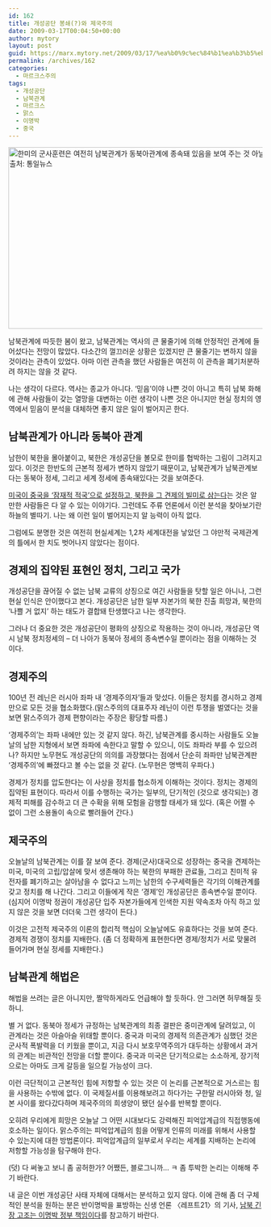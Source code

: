 ```yaml
---
id: 162
title: 개성공단 봉쇄(?)와 제국주의
date: 2009-03-17T00:04:50+00:00
author: mytory
layout: post
guid: https://marx.mytory.net/2009/03/17/%ea%b0%9c%ec%84%b1%ea%b3%b5%eb%8b%a8-%eb%b4%89%ec%87%84%ec%99%80-%ec%a0%9c%ea%b5%ad%ec%a3%bc%ec%9d%98/
permalink: /archives/162
categories:
  - 마르크스주의
tags:
  - 개성공단
  - 남북관계
  - 마르크스
  - 맑스
  - 이명박
  - 중국
---
```

<img src="https://marx.mytory.net/wp-content/uploads/1/cfile21.uf.2065EA0F49BEE7A02EB134.jpg" class="aligncenter" width="540" height="360" alt="한미의 군사훈련은 여전히 남북관계가 동북아관계에 종속돼 있음을 보여 주는 것 아닐까? 출처: 통일뉴스" title="한미의 군사훈련은 여전히 남북관계가 동북아관계에 종속돼 있음을 보여 주는 것 아닐까? 출처: 통일뉴스" filename="1236874911-left001-p05.jpg" filemime="image/jpeg" />

남북관계에 따듯한 봄이 왔고, 남북관계는 역사의 큰 물줄기에 의해 안정적인 관계에 들어섰다는 전망이 많았다. 다소간의 껄끄러운 상황은 있겠지만 큰 물줄기는 변하지 않을 것이라는 관측이 있었다. 아마 이런 관측을 했던 사람들은 여전히 이 관측을 폐기처분하려 하지는 않을 것 같다.

나는 생각이 다르다. 역사는 종교가 아니다. ‘믿음’이야 나쁜 것이 아니고 특히 남북 화해에 관해 사람들이 갖는 열망을 대변하는 이런 생각이 나쁜 것은 아니지만 현실 정치의 영역에서 믿음이 분석을 대체하면 좋지 않은 일이 벌어지곤 한다.

## 남북관계가 아니라 동북아 관계

남한이 북한을 몰아붙이고, 북한은 개성공단을 볼모로 한미를 협박하는 그림이 그려지고 있다. 이것은 한반도의 근본적 정세가 변하지 않았기 때문이고, 남북관계가 남북관계보다는 동북아 정세, 그리고 세계 정세에 종속돼있다는 것을 보여준다.

<a href="http://wspaper.org/article/4684" title="김하영, 미국은 왜 북한을 악마로 만들어 왔는가?" target="_blank">미국이 중국을 ‘잠재적 적국’으로 설정하고, 북한을 그 견제의 빌미로 삼는다</a>는 것은 알만한 사람들은 다 알 수 있는 이야기다. 그런데도 주류 언론에서 이런 분석을 찾아보기란 하늘의 별따기. 나는 왜 이런 일이 벌어지는지 알 능력이 아직 없다.

그럼에도 분명한 것은 여전히 현실세계는 1,2차 세계대전을 낳았던 그 야만적 국제관계의 틀에서 한 치도 벗어나지 않았다는 점이다.

## 경제의 집약된 표현인 정치, 그리고 국가

개성공단을 끊어질 수 없는 남북 교류의 상징으로 여긴 사람들을 탓할 일은 아니나, 그런 현실 인식은 안이했다고 본다. 개성공단은 남한 일부 자본가의 북한 진출 희망과, 북한의 ‘나쁠 거 없지’ 하는 태도가 결합돼 탄생했다고 나는 생각한다.

그러나 더 중요한 것은 개성공단이 평화의 상징으로 작용하는 것이 아니라, 개성공단 역시 남북 정치정세의 &#8211; 더 나아가 동북아 정세의 종속변수일 뿐이라는 점을 이해하는 것이다.

## 경제주의

100년 전 레닌은 러시아 좌파 내 ‘경제주의자’들과 맞섰다. 이들은 정치를 경시하고 경제만으로 모든 것을 협소화했다.(맑스주의의 대표주자 레닌이 이런 투쟁을 벌였다는 것을 보면 맑스주의가 경제 편향이라는 주장은 황당할 따름.)

‘경제주의’는 좌파 내에만 있는 것 같지 않다. 하긴, 남북관계를 중시하는 사람들도 오늘날의 남한 지형에서 보면 좌파에 속한다고 말할 수 있으니, 이도 좌파라 부를 수 있으려나? 하지만 노무현도 개성공단의 의의를 과장했다는 점에서 단순히 좌파만 남북관계판 ‘경제주의’에 빠졌다고 볼 수는 없을 것 같다. (노무현은 명백히 우파다.)

경제가 정치를 압도한다는 이 사상을 정치를 협소하게 이해하는 것이다. 정치는 경제의 집약된 표현이다. 따라서 이를 수행하는 국가는 일부의, 단기적인 (것으로 생각되는) 경제적 피해를 감수하고 더 큰 수확을 위해 모험을 감행할 태세가 돼 있다. (혹은 어쩔 수 없이 그런 소용돌이 속으로 빨려들어 간다.)

## 제국주의

오늘날의 남북관계는 이를 잘 보여 준다. 경제(군사)대국으로 성장하는 중국을 견제하는 미국, 미국의 고립/압살에 맞서 생존해야 하는 북한의 부패한 관료들, 그리고 친미적 유전자를 폐기하고는 살아남을 수 없다고 느끼는 남한의 수구세력들은 각기의 이해관계를 갖고 정치를 해 나간다. 그리고 이들에게 작은 ‘경제’인 개성공단은 종속변수일 뿐이다.(심지어 이명박 정권이 개성공단 입주 자본가들에게 인색한 지원 약속조차 아직 하고 있지 않은 것을 보면 더더욱 그런 생각이 든다.)

이것은 고전적 제국주의 이론의 합리적 핵심이 오늘날에도 유효하다는 것을 보여 준다. 경제적 경쟁이 정치를 지배한다. (좀 더 정확하게 표현한다면 경제/정치가 서로 맞물려 들어가며 현실 정세를 지배한다.)

## 남북관계 해법은

해법을 쓰려는 글은 아니지만, 짤막하게라도 언급해야 할 듯하다. 안 그러면 허무해질 듯하니.

별 거 없다. 동북아 정세가 규정하는 남북관계의 최종 결판은 중미관계에 달려있고, 이 관계라는 것은 아슬아슬 위태할 뿐이다. 중국과 미국의 경제적 의존관계가 심했던 것은 군사적 폭발력을 더 키웠을 뿐이고, 지금 다시 보호무역주의가 대두하는 상황에서 과거의 관계는 비관적인 전망을 더할 뿐이다. 중국과 미국은 단기적으로는 소소하게, 장기적으로는 아마도 크게 갈등을 일으킬 가능성이 크다.

이런 극단적이고 근본적인 힘에 저항할 수 있는 것은 이 논리를 근본적으로 거스르는 힘을 사용하는 수밖에 없다. 이 국제질서를 이용해보려고 하다가는 구한말 러시아와 청, 일본 사이를 왔다갔다하며 제국주의의 희생양이 됐던 실수를 반복할 뿐이다.

오히려 우리에게 희망은 오늘날 그 어떤 시대보다도 강력해진 피억압계급의 직접행동에 호소하는 일이다. 맑스주의는 피억압계급의 힘을 어떻게 인류의 미래를 위해서 사용할 수 있는지에 대한 방법론이다. 피억압계급의 일부로서 우리는 세계를 지배하는 논리에 저항할 가능성을 탐구해야 한다.

<div class="gray-textbox">
  <p>
    (덧) 다 써놓고 보니 좀 공허한가? 어쨌든, 블로그니까&#8230; ㅋ 좀 투박한 논리는 이해해 주기 바란다.
  </p>
  
  <p>
    내 글은 이번 개성공단 사태 자체에 대해서는 분석하고 있지 않다. 이에 관해 좀 더 구체적인 분석을 원하는 분은 반이명박을 표방하는 신생 언론 〈레프트21〉의 기사, <a href="http://wspaper.org/article/6201" title="기사 읽기" target="_blank">남북 긴장 고조는 이명박 정부 책임이다</a>를 참고하기 바란다.
  </p>
</div>